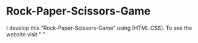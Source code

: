 # Rock-Paper-Scissors-Game
I develop this "Rock-Paper-Scissors-Game" using [HTML.CSS]. To see the website visit " "
